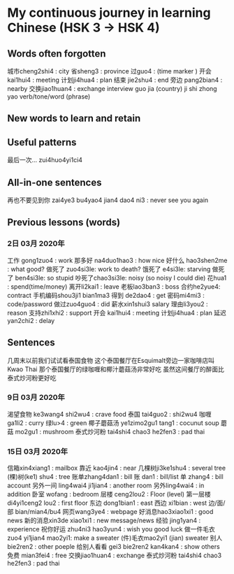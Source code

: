 # My continuous journey in learning Chinese (HSK 3 -> HSK 4)

## Words often forgotten
城市cheng2shi4 : city 
省sheng3 : province
过guo4 : (time marker )
开会 kai1hui4 : meeting
计划ji4hua4 : plan
结束 jie2shu4 : end
旁边 pang2bian4 : nearby
交换jiao1huan4 : exchange
interview
guo jia (country)
ji shi
zhong yao
verb/tone/word (phrase)
## New words to learn and retain

## Useful patterns
最后一次... zui4huo4yi1ci4

## All-in-one sentences
再也不要见到你 zai4ye3 bu4yao4 jian4 dao4 ni3 : never see you again

## Previous lessons (words)

### 2日 03月 2020年
工作 gong1zuo4 : work
那多好 na4duo1hao3 : how nice
好什么 hao3shen2me : what good?
做死了 zuo4si3le: work to death?
饿死了 e4si3le: starving
做死了 ben4si3le: so stupid 
吵死了chao3si3le: noisy (so noisy I could die)
花hua1 : spend(time/money)
离开li2kai1 : leave
老板lao3ban3 : boss
合约he2yue4: contract
手机编码shou3ji1 bian1ma3
得到 de2dao4 : get
密码mi4mi3 : code/password
做过zuo4guo4 : did
薪水xin1shui3 salary
理由li3you2 : reason
支持zhi1xhi2 : support
开会 kai1hui4 : meeting
计划ji4hua4 : plan
延迟yan2chi2 : delay

## Sentences 
几周末以前我们试试看泰国食物
这个泰国餐厅在Esquimalt旁边一家咖啡店叫Kwao Thai
那个泰国餐厅的绿咖喱和椰汁蘑菇汤非常好吃
虽然这间餐厅的醉面比泰式炒河粉更好吃

### 9日 03月 2020年
渴望食物 ke3wang4 shi2wu4 : crave food 
泰国 tai4guo2 : shi2wu4 
咖喱 ga1li2 : curry
绿lu>4 : green
椰子蘑菇汤 ye1zimo2gu1 tang1 : cocunut soup
蘑菇 mo2gu1 : mushroom
泰式炒河粉 tai4shi4 chao3 he2fen3 : pad thai

### 15日 03月 2020年
信箱xin4xiang1 : mailbox
靠近 kao4jin4 : near
几棵树ji3ke1shu4 : several tree
(棵)树(ke1) shu4 : tree
账单zhang4dan1 : bill 
账 dan1 : bill/list
单 zhang4 : bill account
另外一间 ling4wai4 ji1jian4 : another room
另外ling4wai4 : in addition
卧室 wofang : bedroom
层楼 ceng2lou2 : Floor (level)
第一层楼 di4yi1ceng2 lou2 : first floor
东边 dong1bian1 : east
西边 xi1bian : west
边/面/部 bian/mian4/bu4
网页wang3ye4 : webpage
好消息hao3xiao1xi1 : good news
新的消息xin3de xiao1xi1 : new message/news
经验 jing1yan4 : experience
祝你好运 zhu4ni3 hao3yun4 : wish you good luck
做一件毛衣 zuo4 yi1jian4 mao2yi1: make a sweater
(件)毛衣mao2yi1 (jian) sweater
别人 bie2ren2 : other poeple
给别人看看 gei3 bie2ren2 kan4kan4 : show others
免费 mian3fei4 : free
交换jiao1huan4 : exchange
泰式炒河粉 tai4shi4 chao3 he2fen3 : pad thai

